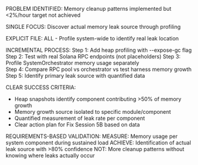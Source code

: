 PROBLEM IDENTIFIED: Memory cleanup patterns implemented but <2%/hour target not achieved

SINGLE FOCUS: Discover actual memory leak source through profiling

EXPLICIT FILE: ALL - Profile system-wide to identify real leak location  

INCREMENTAL PROCESS:
Step 1: Add heap profiling with --expose-gc flag
Step 2: Test with real Solana RPC endpoints (not placeholders)
Step 3: Profile SystemOrchestrator memory usage separately  
Step 4: Compare RPC pool vs orchestrator vs test harness memory growth
Step 5: Identify primary leak source with quantified data

CLEAR SUCCESS CRITERIA:
- Heap snapshots identify component contributing >50% of memory growth
- Memory growth source isolated to specific module/component
- Quantified measurement of leak rate per component
- Clear action plan for Fix Session 5B based on data

REQUIREMENTS-BASED VALIDATION:
MEASURE: Memory usage per system component during sustained load
ACHIEVE: Identification of actual leak source with >80% confidence
NOT: More cleanup patterns without knowing where leaks actually occur